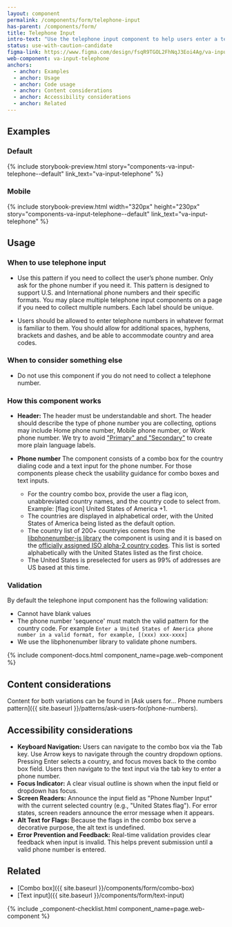 ```yaml
---
layout: component
permalink: /components/form/telephone-input
has-parent: /components/form/
title: Telephone Input
intro-text: "Use the telephone input component to help users enter a telephone number" 
status: use-with-caution-candidate
figma-link: https://www.figma.com/design/fsqR9TGOL2FhNqJ3Eoi4Ag/va-input-telephone-Add-Design?node-id=29018-58507
web-component: va-input-telephone
anchors:
  - anchor: Examples
  - anchor: Usage
  - anchor: Code usage
  - anchor: Content considerations
  - anchor: Accessibility considerations
  - anchor: Related
---
```


## Examples
### Default
{% include storybook-preview.html story="components-va-input-telephone--default" link_text="va-input-telephone" %}

### Mobile
{% include storybook-preview.html  width="320px" height="230px" story="components-va-input-telephone--default" link_text="va-input-telephone" %}

## Usage

### When to use telephone input
* Use this pattern if you need to collect the user’s phone number. Only ask for the phone number if you need it. This pattern is designed to support U.S. and International phone numbers and their specific formats. You may place multiple telephone input components on a page if you need to collect multiple numbers. Each label should be unique.

* Users should be allowed to enter telephone numbers in whatever format is familiar to them. You should allow for additional spaces, hyphens, brackets and dashes, and be able to accommodate country and area codes.

### When to consider something else
* Do not use this component if you do not need to collect a telephone number. 

### How this component works

* **Header:** The header must be understandable and short. The header should describe the type of phone number you are collecting, options may include Home phone number, Mobile phone number, or Work phone number. We try to avoid ["Primary" and "Secondary"](https://design.va.gov/patterns/ask-users-for/phone-numbers#content-considerations) to create more plain language labels.

* **Phone number** The component consists of a combo box for the country dialing code and a text input for the phone number. For those components please check the usability guidance for combo boxes and text inputs.
  * For the country combo box, provide the user a flag icon, unabbreviated country names, and the country code to select from. Example: [flag icon] United States of America +1.
  * The countries are displayed in alphabetical order, with the United States of America being listed as the default option.
  * The country list of 200+ countryies comes from the [libphonenumber-js library](https://www.npmjs.com/package/libphonenumber-js?activeTab=readme) the component is using and it is based on the [officially assigned ISO alpha-2 country codes](https://en.wikipedia.org/wiki/ISO_3166-1_alpha-2#Officially_assigned_code_elements). This list is sorted alphabetically with the United States listed as the first choice.
  * The United States is preselected for users as 99% of addresses are US based at this time.


### Validation
By default the telephone input component has the following validation:
- Cannot have blank values
- The phone number 'sequence' must match the valid pattern for the country code. For example `Enter a United States of America phone number in a valid format, for example, [(xxx) xxx-xxxx]`
- We use the libphonenumber library to validate phone numbers.

{% include component-docs.html component_name=page.web-component %}


## Content considerations
Content for both variations can be found in [Ask users for... Phone numbers pattern]({{ site.baseurl }}/patterns/ask-users-for/phone-numbers).

## Accessibility considerations

* **Keyboard Navigation:** Users can navigate to the combo box via the Tab key. Use Arrow keys to navigate through the country dropdown options. Pressing Enter selects a country, and focus moves back to the combo box field. Users then navigate to the text input via the tab key to enter a phone number.
* **Focus Indicator:** A clear visual outline is shown when the input field or dropdown has focus.
* **Screen Readers:** Announce the input field as "Phone Number Input" with the current selected country (e.g., "United States flag"). For error states, screen readers announce the error message when it appears.
* **Alt Text for Flags:** Because the flags in the combo box serve a decorative purpose, the alt text is undefined.
* **Error Prevention and Feedback:** Real-time validation provides clear feedback when input is invalid. This helps prevent submission until a valid phone number is entered.


## Related
* [Combo box]({{ site.baseurl }}/components/form/combo-box)
* [Text input]({{ site.baseurl }}/components/form/text-input)

{% include _component-checklist.html component_name=page.web-component %}
